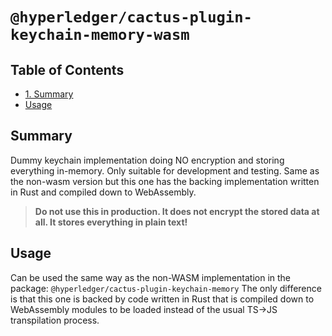 # `@hyperledger/cactus-plugin-keychain-memory-wasm` <!-- omit in toc -->

## Table of Contents <!-- omit in toc -->

- [1. Summary](#1-summary)
- [Usage](#usage)

## Summary

Dummy keychain implementation doing NO encryption and storing everything in-memory. Only suitable for development and testing. Same as the non-wasm version but this one has the backing implementation written in Rust and compiled down to WebAssembly.

> **Do not use this in production. It does not encrypt the stored data at all. It stores everything in plain text!**
## Usage

Can be used the same way as the non-WASM implementation in the package: `@hyperledger/cactus-plugin-keychain-memory`
The only difference is that this one is backed by code written in Rust that is compiled down to WebAssembly modules to be loaded instead of the usual TS->JS transpilation process.
